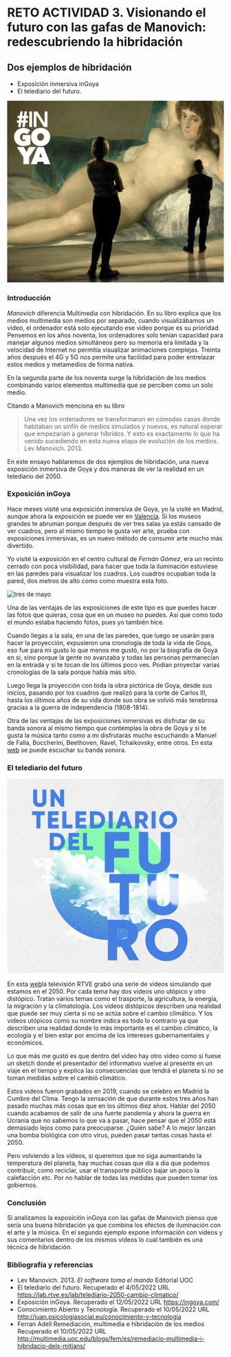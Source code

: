 
# RETO ACTIVIDAD 3. Visionando el futuro con las gafas de Manovich: redescubriendo la hibridación

## Dos ejemplos de hibridación ##

- Exposición inmersiva inGoya
- El telediario del futuro.
 
![portada inGoya](./ingoya.png)

### Introducción ###

*Manovich* diferencia Multimedia con hibridación. En su libro explica que los medios multimedia son medios por separado, cuando visualizábamos un video, el ordenador está solo ejecutando ese video porque es su prioridad. Pensemos en los años noventa,  los ordenadores solo tenían capacidad para manejar algunos medios simultáneos pero su memoria era limitada y la velocidad de Internet no permitía visualizar animaciones complejas. Treinta años después el 4G y 5G nos permite una facilidad para poder entrelazar estos medios y  metamedios de forma nativa.

En la segunda parte de los noventa surge la hibridación de los medios combinando varios elementos multimedia que se perciben como un solo medio.

Citando a Manovich menciona en su libro
 >Una vez los ordenadores se transformaron en cómodas casas donde habitaban un sinfín de medios simulados y nuevos, es natural esperar que empezarían a generar híbridos. Y esto es exactamente lo que ha venido sucediendo en esta nueva etapa de evolución de los medios. Lev Manovich. 2013. 

En este ensayo hablaremos de dos ejemplos de hibridación, una nueva exposición inmersiva de Goya y dos maneras de ver la realidad en un telediario del 2050.

### Exposición inGoya ###

Hace meses visité una exposición inmersiva de Goya, yo la visité en Madrid, aunque ahora la exposición se puede ver en [Valencia](https://ingoya.com/). Si los museos grandes te abruman porque después de ver tres salas ya estás cansado de ver cuadros, pero al mismo tiempo te gusta ver arte, prueba con exposiciones inmersivas, es un nuevo método de consumir arte mucho más divertido.

Yo visité la exposición en el centro cultural de *Fernán Gómez*, era un recinto cerrado con poca visibilidad, para hacer que toda la iluminación estuviese en las paredes para visualizar los cuadros. Los cuadros ocupaban toda la pared, dos metros de alto como como muestra esta foto.

![tres de mayo ](./3MAYOJPG.JPG)


Una de las ventajas de las exposiciones de este tipo es que puedes hacer las fotos que quieras, cosa que en un museo no puedes. Así que como todo el mundo estaba haciendo fotos, pues yo también hice.

Cuando llegas a la sala, en una de las paredes, que luego se usarán para hacer la proyección, expusieron una cronología de toda la vida de Goya, eso fue para mi gusto lo que menos me gustó, no por la biografía de Goya en si, sino porque la gente no avanzaba y todas las personas permanecían en la entrada y si te tocan de los últimos poco ves. Podían proyectar varias cronologías de la sala porque había más sitio.

Luego llega la proyección con toda la obra pictórica de Goya, desde sus inicios, pasando por los cuadros que realizó para la corte de Carlos III, hasta los últimos años de su vida donde sus obra se volvió más tenebrosa gracias a la guerra de independencia (1808-1814).

Otra de las ventajas de las exposiciones inmersivas es disfrutar de su banda sonora al mismo tiempo que contemplas la obra de Goya y si te gusta la música tanto como a mi disfrutarás mucho escuchando a Manuel de Falla, Boccherini, Beethoven, Ravel, Tchaikovsky, entre otros. En esta [web]( https://ingoya.com/banda-sonora/) se puede escuchar su banda sonora.

### El telediario del futuro ###

![Telediario del futuro](./telediario.png)

En esta [web](https://lab.rtve.es/lab/telediario-2050-cambio-climatico/)la televisión RTVE grabó una serie de videos simulando que estamos en el 2050. Por cada tema hay dos videos uno utópico y otro distópico. Tratan varios temas como el trasporte, la agricultura, la energía, la migración y la climatología. Los videos distópicos describen una realidad que puede ser muy cierta si no se actúa sobre el cambio climático. Y los videos utópicos como su nombre indica es todo lo contrario ya que describen una realidad donde lo más importante es el cambio climático, la ecología y el bien estar por encima de los intereses gubernamentales y económicos.

Lo que más me gustó es que dentro del video hay otro video como si fuese un sketch donde el presentador del informativo vuelve al presente en un viaje en el tiempo y explica las consecuencias que tendrá el planeta si no se toman medidas sobre el cambió climático.

Estos videos fueron grabados en 2019, cuando se celebro en Madrid la Cumbre del Clima. Tengo la sensación de que durante estos tres años han pasado muchas más cosas que en los últimos diez años. Hablar del 2050 cuando acabamos de salir de una fuerte pandemia y ahora la guerra en Ucrania que no sabemos lo que va a pasar, hace pensar que el 2050 está demasiado lejos como para preocuparse. ¿Quién sabe? A lo mejor lanzan una bomba biológica con otro virus, pueden pasar tantas cosas hasta el 2050.

Pero volviendo a los vídeos, si queremos que no siga aumentando la temperatura del planeta, hay muchas cosas que día a día que podemos contribuir, como reciclar, usar el transporte público bajar un poco la calefacción etc. Por no hablar de todas las medidas que pueden tomar los gobiernos.


### Conclusión ###
Si analizamos la exposición inGoya con las gafas de Manovich pienso que sería una buena hibridación ya que combina los efectos de iluminación con el arte y la música.
En el segundo ejemplo expone información con videos y sus comentarios dentro de los mismos vídeos lo cual también es una técnica de hibridación.


### Bibliografía y referencias 
- Lev Manovich. 2013. *El software toma el mando* Editorial UOC
- El telediario del futuro. Recuperado el 4/05/2022 URL https://lab.rtve.es/lab/telediario-2050-cambio-climatico/
- Exposición inGoya. Recuperado el 12/05/2022 URL https://ingoya.com/
- Conocimiento Abierto y Tecnología. Recuperado el 10/05/2022 URL http://juan.psicologiasocial.eu/conocimiento-y-tecnologia
- Ferran Adell Remediación, multimedia e hibridación de los medios Recuperado el 10/05/2022 URL http://multimedia.uoc.edu/blogs/fem/es/remediacio-multimedia-i-hibridacio-dels-mitjans/


